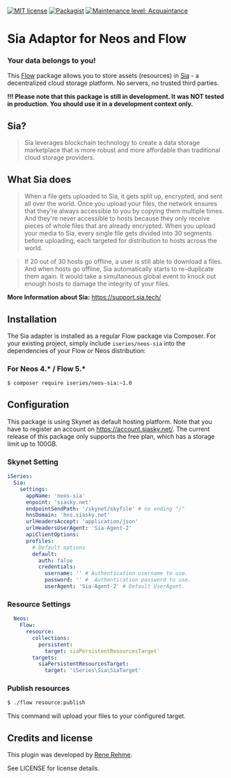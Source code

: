 [![MIT license](http://img.shields.io/badge/license-MIT-brightgreen.svg?style=flat-square)](http://opensource.org/licenses/MIT)
[![Packagist](https://img.shields.io/packagist/v/iseries/neos-sia.svg?style=flat-square)](https://packagist.org/packages/iseries/neos-sia)
[![Maintenance level: Acquaintance](https://img.shields.io/badge/maintenance-%E2%99%A1-f3586d.svg?style=flat-square)](https://renerehme.dev)

# Sia Adaptor for Neos and Flow

### Your data belongs to you!
This [Flow](https://flow.neos.io) package allows you to store assets (resources) in [Sia](https://sia.tech/) - a decentralized cloud storage platform. No servers, no trusted third parties.

**!!! Please note that this package is still in development. It was NOT tested in production. You should use it in a development context only.**
## Sia?
> Sia leverages blockchain technology to create a data storage marketplace that is more robust and more affordable than traditional cloud storage providers.

## What Sia does
> When a file gets uploaded to Sia, it gets split up, encrypted, and sent all over the world. Once you upload your files, the network ensures that they're always accessible to you by copying them multiple times.
And they're never accessible to hosts because they only receive pieces of whole files that are already encrypted.
When you upload your media to Sia, every single file gets divided into 30 segments before uploading, each targeted for distribution to hosts across the world.

> If 20 out of 30 hosts go offline, a user is still able to download a files. And when hosts go offline, Sia automatically starts to re-duplicate them again. It would take a simultaneous global event to knock out enough hosts to damage the integrity of your files.


**More Information about Sia:**
https://support.sia.tech/


## Installation

The Sia adapter is installed as a regular Flow package via Composer. For your existing
project, simply include `iseries/neos-sia` into the dependencies of your Flow or Neos distribution:

### For Neos 4.* / Flow 5.*

```bash
$ composer require iseries/neos-sia:~1.0
```

## Configuration

This package is using Skynet as default hosting platform. Note that you have to register an account on https://account.siasky.net/. The current release of this package only supports the free plan, which has a storage limit up to 100GB.

### Skynet Setting

```yaml
iSeries:
  Sia:
    settings:
      appName: 'neos-sia'
      enpoint: 'siasky.net'
      endpointSendPath: '/skynet/skyfile' # no ending "/"
      hnsDomain: 'hns.siasky.net'
      urlHeadersAccept: 'application/json'
      urlHeadersUserAgent: 'Sia-Agent-2'
      apiClientOptions:
      profiles:
        # Default options
        default:
          auth: false
          credentials:
            username: '' # Authentication username to use.
            password: '' #  Authentication password to use.
            userAgent: 'Sia-Agent-2' # Default UserAgent.
```

### Resource Settings

```yaml
  Neos:
    Flow:
      resource:
        collections:
          persistent:
            target: siaPersistentResourcesTarget'
        targets:
          siaPersistentResourcesTarget:
            target: 'iSeries\Sia\SiaTarget'
```

### Publish resources

```bash
$ ./flow resource:publish
```
This command will upload your files to your configured target.

## Credits and license

This plugin was developed by [Rene Rehme](https://www.renrehme.dev).

See LICENSE for license details.